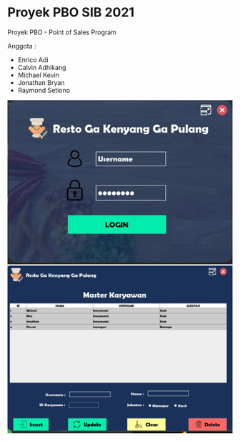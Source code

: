 # Proyek PBO SIB 2021
Proyek PBO - Point of Sales Program

Anggota :
- Enrico Adi
- Calvin Adhikang
- Michael Kevin
- Jonathan Bryan
- Raymond Setiono

<img src="https://github.com/EnricoAdi/DesktopAppRestoran/blob/master/docs/loginpage.jpg?raw=true"/> 
<img src="https://github.com/EnricoAdi/DesktopAppRestoran/blob/master/docs/masterkaryawan.jpg?raw=true"/> 
